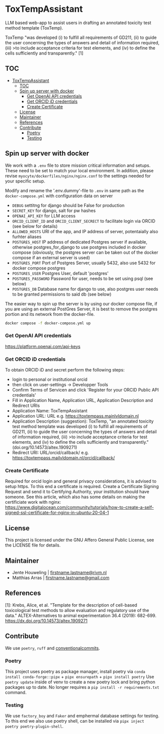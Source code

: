 # ToxTempAssistant
LLM based web-app to assist users in drafting an annotated toxicity test method template (ToxTemp).

ToxTemp "was developed (i) to fulfill all requirements of GD211, (ii) to guide the user concerning the types of answers and detail of information required, (iii) >to include acceptance criteria for test elements, and (iv) to define the cells sufficiently and transparently." [1]

## TOC
- [ToxTempAssistant](#toxtempassistant)
  - [TOC](#toc)
  - [Spin up server with docker](#spin-up-server-with-docker)
    - [Get OpenAI API credentials](#get-openai-api-credentials)
    - [Get ORCID iD credentials](#get-orcid-id-credentials)
    - [Create Certificate](#create-certificate)
  - [License](#license)
  - [Maintainer](#maintainer)
  - [References](#references)
  - [Contribute](#contribute)
    - [Poetry](#poetry)
    - [Testing](#testing)

## Spin up server with docker
We work with a `.env` file to store mission critical information and setups. These need to be set to match your local environment. In addition, please revise `myocyte/dockerfiles/nginx/nginx.conf` to the settings needed for your specific setup.

Modify and rename the '.env.dummy'-file to `.env` in same path as the `docker-compose.yml` with configuration data on server

- `DEBUG` settitng for django should be False for production
- `SECRET_KEY` for django, salt for pw hashes
- `OPENAI_API_KEY` for LLM access
- `ORCID_CLIENT_ID` and `ORCID_CLIENT_SECRECT` to facilitate login via ORCID (see below for details)
- `ALLOWED_HOSTS` URI of the app, and IP address of server, potentaially also furhter aliases
- `POSTGRES_HOST` IP address of dedicated Postgres server if available, otherwise postgres_for_django to use postgres included in docker compose (obviously, the postgres server can be taken out of the docker compose if an external server is used)
- `POSTGRES_PORT` Port of Postgres Server, usually 5432, also use 5432 for docker compose postgres
- `POSTGRES_USER` Postgres User, default 'postgres'
- `POSTGRES_PASSWORD` Password for user, needs to be set using psql (see below)
- `POSTGRES_DB` Database name for django to use, also postgres user needs to be granted permissions to said db (see below)


The easier way to spin up the server is by using our docker compose file, if you are using an external PostGres Server, it is best to remove the postgres portion and its network from the docker-file. 
```bash
docker compose -f docker-compose.yml up
```

### Get OpenAI API credentials
https://platform.openai.com/api-keys

### Get ORCID iD credentials
To obtain ORCID iD and secret perform the following steps:
- login to personal or institutional orcid
- then click on user-settings -> Developper Tools 
- Confirm Terms of Servicen and click 'Register for your ORCID Public API credentials'
- Fill in Application Name, Application URL, Application Description and Redirect URIs
- Application Name: ToxTempAssistant
- Application URL: URL e.g. https://toxtempass.mainlvldomain.nl
- Application Description (suggestion): ToxTemp, "an annotated toxicity test method template was developed (i) to fulfill all requirements of GD211, (ii) to guide the user concerning the types of answers and detail of information required, (iii) >to include acceptance criteria for test elements, and (iv) to define the cells sufficiently and transparently." (doi.org/10.14573/altex.1909271)
- Redirect URI: URL/orcid/callback/ e.g. https://toxtempass.mailvldomain.nl/orcid/callback/
   
### Create Certificate
Required for orcid login and general privacy considerations, it is advised to setup https. To this end a certificate is required. Create a Certificate Signing Request and send it to Certifying Authority, your institution should have someone. 
See this article, which also has some details on making the certificiate work with nginx: https://www.digitalocean.com/community/tutorials/how-to-create-a-self-signed-ssl-certificate-for-nginx-in-ubuntu-20-04-1


## License
This project is licensed under the GNU Affero General Public License, see the LICENSE file for details.

## Maintainer
- Jente Houweling | firstname.lastname@rivm.nl
- Matthias Arras | firstname.lastname@gmail.com
  
## References
[1]: Krebs, Alice, et al. "Template for the description of cell-based toxicological test methods to allow evaluation and regulatory use of the data." ALTEX-Alternatives to animal experimentation 36.4 (2019): 682-699. https://dx.doi.org/10.14573/altex.1909271

## Contribute
We use `poetry`, `ruff` and [conventionalcommits](https://www.conventionalcommits.org/en/v1.0.0/).

### Poetry
This project uses poetry as package manager, install poetry via `conda install conda-forge::pipx` + `pipx ensurepath` + `pipx install poetry` 
Use `poetry update` inside of venv to create a new poetry lock and bring python packages up to date. No longer requires a `pip install -r requirements.txt` command.

### Testing
We use `factory_boy` and `Faker` and emphermal database settings for testing. To this end we also use poetry shell, can be installed via  `pipx inject poetry poetry-plugin-shell`.